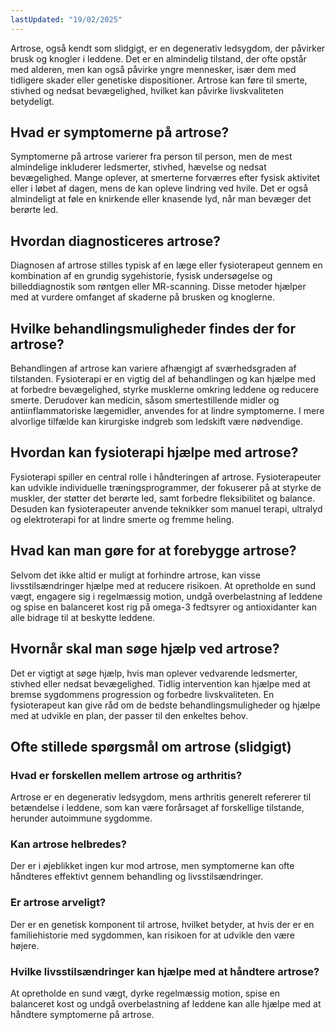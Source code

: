 ```yaml
---
lastUpdated: "19/02/2025"
---
```


Artrose, også kendt som slidgigt, er en degenerativ ledsygdom, der påvirker brusk og knogler i leddene. Det er en almindelig tilstand, der ofte opstår med alderen, men kan også påvirke yngre mennesker, især dem med tidligere skader eller genetiske dispositioner. Artrose kan føre til smerte, stivhed og nedsat bevægelighed, hvilket kan påvirke livskvaliteten betydeligt.

## Hvad er symptomerne på artrose?

Symptomerne på artrose varierer fra person til person, men de mest almindelige inkluderer ledsmerter, stivhed, hævelse og nedsat bevægelighed. Mange oplever, at smerterne forværres efter fysisk aktivitet eller i løbet af dagen, mens de kan opleve lindring ved hvile. Det er også almindeligt at føle en knirkende eller knasende lyd, når man bevæger det berørte led.

## Hvordan diagnosticeres artrose?

Diagnosen af artrose stilles typisk af en læge eller fysioterapeut gennem en kombination af en grundig sygehistorie, fysisk undersøgelse og billeddiagnostik som røntgen eller MR-scanning. Disse metoder hjælper med at vurdere omfanget af skaderne på brusken og knoglerne.

## Hvilke behandlingsmuligheder findes der for artrose?

Behandlingen af artrose kan variere afhængigt af sværhedsgraden af tilstanden. Fysioterapi er en vigtig del af behandlingen og kan hjælpe med at forbedre bevægelighed, styrke musklerne omkring leddene og reducere smerte. Derudover kan medicin, såsom smertestillende midler og antiinflammatoriske lægemidler, anvendes for at lindre symptomerne. I mere alvorlige tilfælde kan kirurgiske indgreb som ledskift være nødvendige.

## Hvordan kan fysioterapi hjælpe med artrose?

Fysioterapi spiller en central rolle i håndteringen af artrose. Fysioterapeuter kan udvikle individuelle træningsprogrammer, der fokuserer på at styrke de muskler, der støtter det berørte led, samt forbedre fleksibilitet og balance. Desuden kan fysioterapeuter anvende teknikker som manuel terapi, ultralyd og elektroterapi for at lindre smerte og fremme heling.

## Hvad kan man gøre for at forebygge artrose?

Selvom det ikke altid er muligt at forhindre artrose, kan visse livsstilsændringer hjælpe med at reducere risikoen. At opretholde en sund vægt, engagere sig i regelmæssig motion, undgå overbelastning af leddene og spise en balanceret kost rig på omega-3 fedtsyrer og antioxidanter kan alle bidrage til at beskytte leddene.

## Hvornår skal man søge hjælp ved artrose?

Det er vigtigt at søge hjælp, hvis man oplever vedvarende ledsmerter, stivhed eller nedsat bevægelighed. Tidlig intervention kan hjælpe med at bremse sygdommens progression og forbedre livskvaliteten. En fysioterapeut kan give råd om de bedste behandlingsmuligheder og hjælpe med at udvikle en plan, der passer til den enkeltes behov.

## Ofte stillede spørgsmål om artrose (slidgigt)

### Hvad er forskellen mellem artrose og arthritis?

Artrose er en degenerativ ledsygdom, mens arthritis generelt refererer til betændelse i leddene, som kan være forårsaget af forskellige tilstande, herunder autoimmune sygdomme. 

### Kan artrose helbredes?

Der er i øjeblikket ingen kur mod artrose, men symptomerne kan ofte håndteres effektivt gennem behandling og livsstilsændringer.

### Er artrose arveligt?

Der er en genetisk komponent til artrose, hvilket betyder, at hvis der er en familiehistorie med sygdommen, kan risikoen for at udvikle den være højere.

### Hvilke livsstilsændringer kan hjælpe med at håndtere artrose?

At opretholde en sund vægt, dyrke regelmæssig motion, spise en balanceret kost og undgå overbelastning af leddene kan alle hjælpe med at håndtere symptomerne på artrose.
